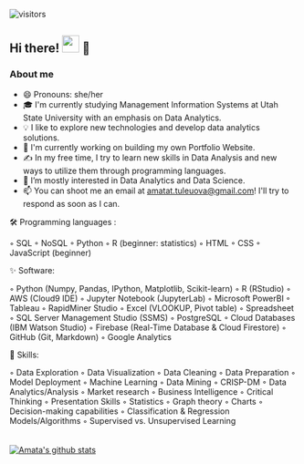 ![visitors](https://visitor-badge.glitch.me/badge?page_id=79080402)
<br>

##  Hi there! <img src="https://raw.githubusercontent.com/MartinHeinz/MartinHeinz/master/wave.gif" width="30px"> :woman: <br>

### About me 
- :smile: Pronouns: she/her
-  🎓 I'm currently studying Management Information Systems at Utah State University with an emphasis on Data Analytics.
- 💡  I like to explore new technologies and develop data analytics solutions.
- :telescope: I'm currently working on building my own Portfolio Website.
- ✍️  In my free time, I try to learn new skills in Data Analysis and new ways to utilize them through programming languages.
- 👀 I’m mostly interested in Data Analytics and Data Science.
- 📫 You can shoot me an email at amatat.tuleuova@gmail.com! I'll try to respond as soon as I can.

🛠  Programming languages : 
<br>

&#9702; SQL &#9702; NoSQL &#9702; Python &#9702; R (beginner: statistics) &#9702; HTML &#9702; CSS &#9702; JavaScript (beginner)
<br>

:sparkles: Software: <br>

[](https://img.shields.io/badge/<WORD_ON_LEFT>-<WORD_ON_RIGHT>-informational?style=flat&logo=data:image/svg%2bxml;base64,<BASE64_DATA>)
&#9702; Python (Numpy, Pandas, IPython, Matplotlib, Scikit-learn) &#9702; R (RStudio) &#9702; AWS (Cloud9 IDE) &#9702; Jupyter Notebook (JupyterLab) &#9702; 
Microsoft PowerBI &#9702; Tableau &#9702; RapidMiner Studio &#9702; Excel (VLOOKUP, Pivot table)  &#9702; Spreadsheet &#9702; 
SQL Server Management Studio (SSMS) &#9702; PostgreSQL &#9702; Cloud Databases (IBM Watson Studio) &#9702; Firebase (Real-Time Database & Cloud Firestore) &#9702; GitHub (Git, Markdown) &#9702; Google Analytics

:juggling_person: Skills: <br>

&#9702; Data Exploration &#9702; Data Visualization &#9702; Data Cleaning &#9702; Data Preparation &#9702; Model Deployment &#9702; Machine Learning &#9702; Data Mining &#9702; CRISP-DM &#9702; Data Analytics/Analysis &#9702; Market research &#9702; Business Intelligence &#9702; Critical Thinking &#9702; Presentation Skills &#9702; Statistics &#9702; Graph theory &#9702; Charts &#9702; Decision-making capabilities &#9702; Classification & Regression Models/Algorithms &#9702; Supervised vs. Unsupervised Learning
<br> 
<br><br>
[![Amata's github stats](https://github-readme-stats.vercel.app/api?username=AmataTul)](https://github.com/anuraghazra/github-readme-stats)



